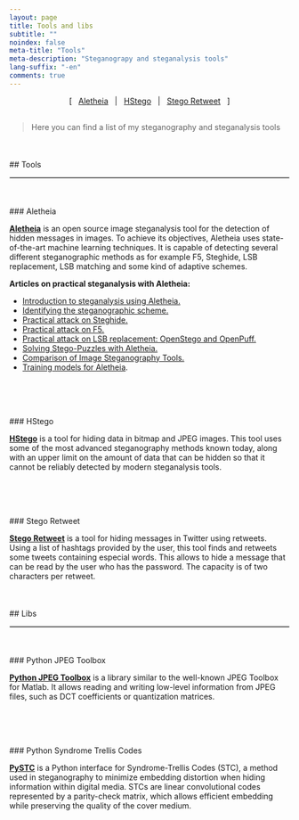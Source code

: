 ```yaml
---
layout: page
title: Tools and libs
subtitle: "" 
noindex: false
meta-title: "Tools"
meta-description: "Steganograpy and steganalysis tools"
lang-suffix: "-en"
comments: true
---
```



<style>
    [id]::before {
        content: '';
        display: block;
        height:      70px;
        margin-top: -70px;
        visibility: hidden;
    }
</style>


<center style='margin-bottom:30px'>
[ &nbsp; <a href='#aletheia'>Aletheia</a> &nbsp;
| &nbsp; <a href='#hstego'>HStego</a> &nbsp;  
| &nbsp; <a href='#stego-retweet'>Stego Retweet</a> &nbsp; ]
</center>

> Here you can find a list of my steganography and steganalysis tools



<div style='margin-bottom:50px'></div>
## Tools
<hr style='border:1px solid #ccc'>

<div style='margin-bottom:50px'></div>
### Aletheia


**[Aletheia](https://github.com/daniellerch/aletheia)** is an open source image steganalysis tool for the detection of hidden messages in images. To achieve its objectives, Aletheia uses state-of-the-art machine learning techniques. It is capable of detecting several different steganographic methods as for example F5, Steghide, LSB replacement, LSB matching and some kind of adaptive schemes.

**Articles on practical steganalysis with Aletheia:**
- [Introduction to steganalysis using Aletheia.](/stego/aletheia/intro-en/)
- [Identifying the steganographic scheme.](/stego/aletheia/identify-en/)
- [Practical attack on Steghide.](/stego/aletheia/steghide-attack-en/)
- [Practical attack on F5.](/stego/aletheia/f5-attack-en/)
- [Practical attack on LSB replacement: OpenStego and OpenPuff.](/stego/aletheia/lsbr-attack-en/)
- [Solving Stego-Puzzles with Aletheia.](/stego/aletheia/stego-puzzles-en/)
- [Comparison of Image Steganography Tools.](/stego/aletheia/tool-comparison-en/)
- [Training models for Aletheia](/stego/aletheia/training-en/).


<div style='margin-top:40px'></div>



<div style='margin-bottom:80px'></div>
### HStego


**[HStego](https://github.com/daniellerch/hstego)** is a tool for hiding data in bitmap and JPEG images. This tool uses some of the most advanced steganography methods known today, along with an upper limit on the amount of data that can be hidden so that it cannot be reliably detected by modern steganalysis tools.

<div style='margin-bottom:80px'></div>
### Stego Retweet

**[Stego Retweet](https://github.com/daniellerch/stego-retweet)** is a tool for hiding messages in Twitter using retweets. Using a list of hashtags provided by the user, this tool finds and retweets some tweets containing especial words. This allows to hide a message that can be read by the user who has the password. The capacity is of two characters per retweet. 


<div style='margin-bottom:50px;margin-top:50px'></div>
## Libs
<hr style='border:1px solid #ccc'>



<div style='margin-bottom:50px'></div>
### Python JPEG Toolbox

**[Python JPEG Toolbox](https://github.com/daniellerch/python-jpeg-toolbox)**  is a library similar to the well-known JPEG Toolbox for Matlab. It allows reading and writing low-level information from JPEG files, such as DCT coefficients or quantization matrices.


<div style='margin-bottom:80px'></div>
### Python Syndrome Trellis Codes

**[PySTC](https://github.com/daniellerch/pySTC)** is a Python interface for Syndrome-Trellis Codes (STC), a method used in steganography to minimize embedding distortion when hiding information within digital media. STCs are linear convolutional codes represented by a parity-check matrix, which allows efficient embedding while preserving the quality of the cover medium.











